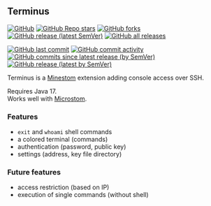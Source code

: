 ## Terminus
[![GitHub](https://img.shields.io/github/license/KlainStom/terminus?style=flat-square)](https://github.com/KlainStom/terminus/blob/master/LICENSE)
[![GitHub Repo stars](https://img.shields.io/github/stars/KlainStom/terminus?style=flat-square)](https://github.com/KlainStom/terminus/stargazers)
[![GitHub forks](https://img.shields.io/github/forks/KlainStom/terminus?style=flat-square)](https://github.com/KlainStom/terminus/network/members)
[![GitHub release (latest SemVer)](https://img.shields.io/github/v/release/KlainStom/terminus?style=flat-square)](https://github.com/KlainStom/terminus/releases/latest)
[![GitHub all releases](https://img.shields.io/github/downloads/KlainStom/terminus/total?style=flat-square)](https://github.com/KlainStom/terminus/releases)

[![GitHub last commit](https://img.shields.io/github/last-commit/KlainStom/terminus?style=flat-square)](https://github.com/KlainStom/terminus/commits/master)
[![GitHub commit activity](https://img.shields.io/github/commit-activity/w/KlainStom/terminus?style=flat-square)](https://github.com/KlainStom/terminus/pulse)
[![GitHub commits since latest release (by SemVer)](https://img.shields.io/github/commits-since/KlainStom/terminus/latest?sort=semver&style=flat-square)](https://github.com/KlainStom/terminus/commits/master)
[![GitHub release (latest by SemVer)](https://img.shields.io/github/downloads/KlainStom/terminus/latest/total?style=flat-square)](https://github.com/KlainStom/terminus/releases/latest)

Terminus is a [Minestom](https://github.com/Minestom/Minestom) extension adding console access over SSH.

Requires Java 17.<br>
Works well with [Microstom](https://github.com/KlainStom/microstom).

### Features
- `exit` and `whoami` shell commands
- a colored terminal (commands)
- authentication (password, public key)
- settings (address, key file directory)

### Future features
- access restriction (based on IP)
- execution of single commands (without shell)
